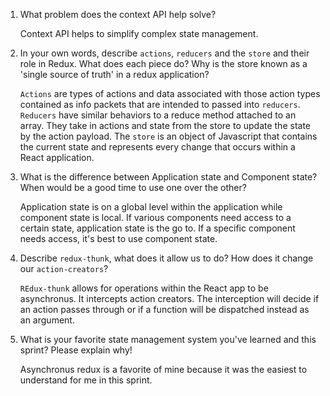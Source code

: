 1. What problem does the context API help solve?

    Context API helps to simplify complex state management.

1. In your own words, describe `actions`, `reducers` and the `store` and their role in Redux. What does each piece do? Why is the store known as a 'single source of truth' in a redux application?

    `Actions` are types of actions and data associated with those action types contained as info packets that are intended to passed into `reducers`. `Reducers` have similar behaviors to a reduce method attached to an array.  They take in actions and state from the store to update the state by the action payload. The `store` is an object of Javascript that contains the current state and represents every change that occurs within a React application.

1. What is the difference between Application state and Component state? When would be a good time to use one over the other?

    Application state is on a global level within the application while component state is local. If various components need access to a certain state, application state is the go to.  If a specific component needs access, it's best to use component state.

1. Describe `redux-thunk`, what does it allow us to do? How does it change our `action-creators`?

    `REdux-thunk` allows for operations within the React app to be asynchronus. It intercepts action creators.  The interception will decide if an action passes through or if a function will be dispatched instead as an argument.

1. What is your favorite state management system you've learned and this sprint? Please explain why!

    Asynchronus redux is a favorite of mine because it was the easiest to understand for me in this sprint.
